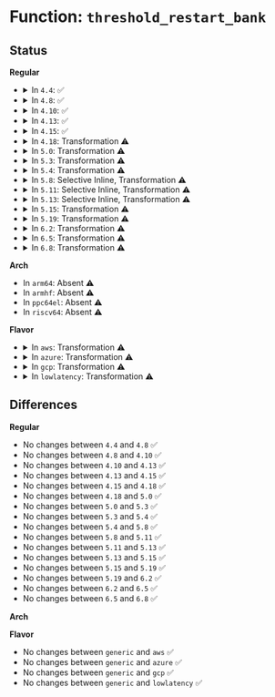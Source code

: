 # Function: <code>threshold_restart_bank</code>

## Status
<b>Regular</b>
<ul>
<li>
<details>
<summary>In <code>4.4</code>: ✅</summary>

```c
void threshold_restart_bank(void *_tr);
```

**Collision:** Unique Static

**Inline:** No

**Transformation:** False

**Instances:**

```
In arch/x86/kernel/cpu/mcheck/mce_amd.c (ffffffff81047b60)
Location: arch/x86/kernel/cpu/mcheck/mce_amd.c:151
Inline: False
Direct callers:
  - arch/x86/kernel/cpu/mcheck/mce_amd.c:mce_amd_feature_init
```
**Symbols:**

```
ffffffff81047b60-ffffffff81047ccd: threshold_restart_bank (STB_LOCAL)
```
</details>
</li>
<li>
<details>
<summary>In <code>4.8</code>: ✅</summary>

```c
void threshold_restart_bank(void *_tr);
```

**Collision:** Unique Static

**Inline:** No

**Transformation:** False

**Instances:**

```
In arch/x86/kernel/cpu/mcheck/mce_amd.c (ffffffff81047c20)
Location: arch/x86/kernel/cpu/mcheck/mce_amd.c:197
Inline: False
Direct callers:
  - arch/x86/kernel/cpu/mcheck/mce_amd.c:prepare_threshold_block
```
**Symbols:**

```
ffffffff81047c20-ffffffff81047d74: threshold_restart_bank (STB_LOCAL)
```
</details>
</li>
<li>
<details>
<summary>In <code>4.10</code>: ✅</summary>

```c
void threshold_restart_bank(void *_tr);
```

**Collision:** Unique Static

**Inline:** No

**Transformation:** False

**Instances:**

```
In arch/x86/kernel/cpu/mcheck/mce_amd.c (ffffffff81049870)
Location: arch/x86/kernel/cpu/mcheck/mce_amd.c:286
Inline: False
Direct callers:
  - arch/x86/kernel/cpu/mcheck/mce_amd.c:amd_threshold_interrupt
  - arch/x86/kernel/cpu/mcheck/mce_amd.c:prepare_threshold_block
```
**Symbols:**

```
ffffffff81049870-ffffffff810499c4: threshold_restart_bank (STB_LOCAL)
```
</details>
</li>
<li>
<details>
<summary>In <code>4.13</code>: ✅</summary>

```c
void threshold_restart_bank(void *_tr);
```

**Collision:** Unique Static

**Inline:** No

**Transformation:** False

**Instances:**

```
In arch/x86/kernel/cpu/mcheck/mce_amd.c (ffffffff81049210)
Location: arch/x86/kernel/cpu/mcheck/mce_amd.c:318
Inline: False
Direct callers:
  - arch/x86/kernel/cpu/mcheck/mce_amd.c:log_and_reset_block
  - arch/x86/kernel/cpu/mcheck/mce_amd.c:prepare_threshold_block
```
**Symbols:**

```
ffffffff81049210-ffffffff8104936a: threshold_restart_bank (STB_LOCAL)
```
</details>
</li>
<li>
<details>
<summary>In <code>4.15</code>: ✅</summary>

```c
void threshold_restart_bank(void *_tr);
```

**Collision:** Unique Static

**Inline:** No

**Transformation:** False

**Instances:**

```
In arch/x86/kernel/cpu/mcheck/mce_amd.c (ffffffff8104cc50)
Location: arch/x86/kernel/cpu/mcheck/mce_amd.c:315
Inline: False
Direct callers:
  - arch/x86/kernel/cpu/mcheck/mce_amd.c:log_and_reset_block
  - arch/x86/kernel/cpu/mcheck/mce_amd.c:prepare_threshold_block
```
**Symbols:**

```
ffffffff8104cc50-ffffffff8104cdaa: threshold_restart_bank (STB_LOCAL)
```
</details>
</li>
<li>
<details>
<summary>In <code>4.18</code>: Transformation ⚠️</summary>

```c
void threshold_restart_bank(void *_tr);
```

**Collision:** Unique Static

**Inline:** No

**Transformation:** True

**Instances:**

```
In arch/x86/kernel/cpu/mcheck/mce_amd.c (0)
Location: arch/x86/kernel/cpu/mcheck/mce_amd.c:338
Inline: False
Direct callers:
  - arch/x86/kernel/cpu/mcheck/mce_amd.c:log_and_reset_block
  - arch/x86/kernel/cpu/mcheck/mce_amd.c:prepare_threshold_block
```
**Symbols:**

```
ffffffff8104f920-ffffffff8104fa43: threshold_restart_bank (STB_LOCAL)
ffffffff81051523-ffffffff8105157b: threshold_restart_bank.cold.18 (STB_LOCAL)
```
</details>
</li>
<li>
<details>
<summary>In <code>5.0</code>: Transformation ⚠️</summary>

```c
void threshold_restart_bank(void *_tr);
```

**Collision:** Unique Static

**Inline:** No

**Transformation:** True

**Instances:**

```
In arch/x86/kernel/cpu/mce/amd.c (0)
Location: arch/x86/kernel/cpu/mce/amd.c:339
Inline: False
Direct callers:
  - arch/x86/kernel/cpu/mce/amd.c:log_and_reset_block
  - arch/x86/kernel/cpu/mce/amd.c:prepare_threshold_block
```
**Symbols:**

```
ffffffff8104cfe0-ffffffff8104d103: threshold_restart_bank (STB_LOCAL)
ffffffff8104ebca-ffffffff8104ec22: threshold_restart_bank.cold.17 (STB_LOCAL)
```
</details>
</li>
<li>
<details>
<summary>In <code>5.3</code>: Transformation ⚠️</summary>

```c
void threshold_restart_bank(void *_tr);
```

**Collision:** Unique Static

**Inline:** No

**Transformation:** True

**Instances:**

```
In arch/x86/kernel/cpu/mce/amd.c (0)
Location: arch/x86/kernel/cpu/mce/amd.c:377
Inline: False
Direct callers:
  - arch/x86/kernel/cpu/mce/amd.c:log_and_reset_block
  - arch/x86/kernel/cpu/mce/amd.c:prepare_threshold_block
```
**Symbols:**

```
ffffffff8104ff30-ffffffff81050053: threshold_restart_bank (STB_LOCAL)
ffffffff81051c87-ffffffff81051cdf: threshold_restart_bank.cold (STB_LOCAL)
```
</details>
</li>
<li>
<details>
<summary>In <code>5.4</code>: Transformation ⚠️</summary>

```c
void threshold_restart_bank(void *_tr);
```

**Collision:** Unique Static

**Inline:** No

**Transformation:** True

**Instances:**

```
In arch/x86/kernel/cpu/mce/amd.c (0)
Location: arch/x86/kernel/cpu/mce/amd.c:379
Inline: False
Direct callers:
  - arch/x86/kernel/cpu/mce/amd.c:log_and_reset_block
  - arch/x86/kernel/cpu/mce/amd.c:prepare_threshold_block
```
**Symbols:**

```
ffffffff810508a0-ffffffff810509c3: threshold_restart_bank (STB_LOCAL)
ffffffff8105258e-ffffffff810525e6: threshold_restart_bank.cold (STB_LOCAL)
```
</details>
</li>
<li>
<details>
<summary>In <code>5.8</code>: Selective Inline, Transformation ⚠️</summary>

```c
void threshold_restart_bank(void *_tr);
```

**Collision:** Unique Static

**Inline:** Selective

**Transformation:** True

**Instances:**

```
In arch/x86/kernel/cpu/mce/amd.c (ffffffff81056146)
Location: arch/x86/kernel/cpu/mce/amd.c:384
Inline: True
Inline callers:
  - arch/x86/kernel/cpu/mce/amd.c:log_and_reset_block
  - arch/x86/kernel/cpu/mce/amd.c:prepare_threshold_block
Direct callers:
  - arch/x86/kernel/cpu/mce/amd.c:log_and_reset_block
  - arch/x86/kernel/cpu/mce/amd.c:prepare_threshold_block
```
**Symbols:**

```
ffffffff81055b30-ffffffff81055b4e: threshold_restart_bank (STB_LOCAL)
ffffffff81055a10-ffffffff81055b2c: threshold_restart_bank.part.0 (STB_LOCAL)
ffffffff81056ed1-ffffffff81056f29: threshold_restart_bank.part.0.cold (STB_LOCAL)
```
</details>
</li>
<li>
<details>
<summary>In <code>5.11</code>: Selective Inline, Transformation ⚠️</summary>

```c
void threshold_restart_bank(void *_tr);
```

**Collision:** Unique Static

**Inline:** Selective

**Transformation:** True

**Instances:**

```
In arch/x86/kernel/cpu/mce/amd.c (ffffffff81055046)
Location: arch/x86/kernel/cpu/mce/amd.c:384
Inline: True
Inline callers:
  - arch/x86/kernel/cpu/mce/amd.c:log_and_reset_block
  - arch/x86/kernel/cpu/mce/amd.c:prepare_threshold_block
Direct callers:
  - arch/x86/kernel/cpu/mce/amd.c:log_and_reset_block
  - arch/x86/kernel/cpu/mce/amd.c:prepare_threshold_block
```
**Symbols:**

```
ffffffff81054a30-ffffffff81054a4e: threshold_restart_bank (STB_LOCAL)
ffffffff81054900-ffffffff81054a24: threshold_restart_bank.part.0 (STB_LOCAL)
ffffffff81bd59cb-ffffffff81bd5a16: threshold_restart_bank.part.0.cold (STB_LOCAL)
```
</details>
</li>
<li>
<details>
<summary>In <code>5.13</code>: Selective Inline, Transformation ⚠️</summary>

```c
void threshold_restart_bank(void *_tr);
```

**Collision:** Unique Static

**Inline:** Selective

**Transformation:** True

**Instances:**

```
In arch/x86/kernel/cpu/mce/amd.c (ffffffff810565d6)
Location: arch/x86/kernel/cpu/mce/amd.c:384
Inline: True
Inline callers:
  - arch/x86/kernel/cpu/mce/amd.c:log_and_reset_block
  - arch/x86/kernel/cpu/mce/amd.c:prepare_threshold_block
Direct callers:
  - arch/x86/kernel/cpu/mce/amd.c:log_and_reset_block
  - arch/x86/kernel/cpu/mce/amd.c:prepare_threshold_block
```
**Symbols:**

```
ffffffff81056230-ffffffff8105624e: threshold_restart_bank (STB_LOCAL)
ffffffff81056110-ffffffff81056230: threshold_restart_bank.part.0 (STB_LOCAL)
ffffffff81bc7e2a-ffffffff81bc7e79: threshold_restart_bank.part.0.cold (STB_LOCAL)
```
</details>
</li>
<li>
<details>
<summary>In <code>5.15</code>: Transformation ⚠️</summary>

```c
void threshold_restart_bank(void *_tr);
```

**Collision:** Unique Static

**Inline:** No

**Transformation:** True

**Instances:**

```
In arch/x86/kernel/cpu/mce/amd.c (0)
Location: arch/x86/kernel/cpu/mce/amd.c:397
Inline: False
Direct callers:
  - arch/x86/kernel/cpu/mce/amd.c:log_and_reset_block
  - arch/x86/kernel/cpu/mce/amd.c:prepare_threshold_block
```
**Symbols:**

```
ffffffff8105ec80-ffffffff8105edc6: threshold_restart_bank (STB_LOCAL)
ffffffff81c9ba7b-ffffffff81c9badc: threshold_restart_bank.cold (STB_LOCAL)
```
</details>
</li>
<li>
<details>
<summary>In <code>5.19</code>: Transformation ⚠️</summary>

```c
void threshold_restart_bank(void *_tr);
```

**Collision:** Unique Static

**Inline:** No

**Transformation:** True

**Instances:**

```
In arch/x86/kernel/cpu/mce/amd.c (0)
Location: arch/x86/kernel/cpu/mce/amd.c:420
Inline: False
Direct callers:
  - arch/x86/kernel/cpu/mce/amd.c:log_and_reset_block
  - arch/x86/kernel/cpu/mce/amd.c:prepare_threshold_block
```
**Symbols:**

```
ffffffff8106b0f0-ffffffff8106b25e: threshold_restart_bank (STB_LOCAL)
ffffffff81e4ae96-ffffffff81e4aef7: threshold_restart_bank.cold (STB_LOCAL)
```
</details>
</li>
<li>
<details>
<summary>In <code>6.2</code>: Transformation ⚠️</summary>

```c
void threshold_restart_bank(void *_tr);
```

**Collision:** Unique Static

**Inline:** No

**Transformation:** True

**Instances:**

```
In arch/x86/kernel/cpu/mce/amd.c (0)
Location: arch/x86/kernel/cpu/mce/amd.c:420
Inline: False
Direct callers:
  - arch/x86/kernel/cpu/mce/amd.c:log_and_reset_block
  - arch/x86/kernel/cpu/mce/amd.c:prepare_threshold_block
```
**Symbols:**

```
ffffffff8107b060-ffffffff8107b213: threshold_restart_bank (STB_LOCAL)
ffffffff82052e75-ffffffff82052e8e: threshold_restart_bank.cold (STB_LOCAL)
```
</details>
</li>
<li>
<details>
<summary>In <code>6.5</code>: Transformation ⚠️</summary>

```c
void threshold_restart_bank(void *_tr);
```

**Collision:** Unique Static

**Inline:** No

**Transformation:** True

**Instances:**

```
In arch/x86/kernel/cpu/mce/amd.c (0)
Location: arch/x86/kernel/cpu/mce/amd.c:422
Inline: False
Direct callers:
  - arch/x86/kernel/cpu/mce/amd.c:log_and_reset_block
  - arch/x86/kernel/cpu/mce/amd.c:prepare_threshold_block
```
**Symbols:**

```
ffffffff8107d300-ffffffff8107d4b3: threshold_restart_bank (STB_LOCAL)
ffffffff820d13b9-ffffffff820d13d2: threshold_restart_bank.cold (STB_LOCAL)
```
</details>
</li>
<li>
<details>
<summary>In <code>6.8</code>: Transformation ⚠️</summary>

```c
void threshold_restart_bank(void *_tr);
```

**Collision:** Unique Static

**Inline:** No

**Transformation:** True

**Instances:**

```
In arch/x86/kernel/cpu/mce/amd.c (0)
Location: arch/x86/kernel/cpu/mce/amd.c:414
Inline: False
Direct callers:
  - arch/x86/kernel/cpu/mce/amd.c:log_and_reset_block
  - arch/x86/kernel/cpu/mce/amd.c:prepare_threshold_block
```
**Symbols:**

```
ffffffff81084af0-ffffffff81084ca3: threshold_restart_bank (STB_LOCAL)
ffffffff821abf2d-ffffffff821abf46: threshold_restart_bank.cold (STB_LOCAL)
```
</details>
</li>
</ul>
<b>Arch</b>
<ul>
<li>
In <code>arm64</code>: Absent ⚠️
</li>
<li>
In <code>armhf</code>: Absent ⚠️
</li>
<li>
In <code>ppc64el</code>: Absent ⚠️
</li>
<li>
In <code>riscv64</code>: Absent ⚠️
</li>
</ul>
<b>Flavor</b>
<ul>
<li>
<details>
<summary>In <code>aws</code>: Transformation ⚠️</summary>

```c
void threshold_restart_bank(void *_tr);
```

**Collision:** Unique Static

**Inline:** No

**Transformation:** True

**Instances:**

```
In arch/x86/kernel/cpu/mce/amd.c (0)
Location: arch/x86/kernel/cpu/mce/amd.c:379
Inline: False
Direct callers:
  - arch/x86/kernel/cpu/mce/amd.c:log_and_reset_block
  - arch/x86/kernel/cpu/mce/amd.c:prepare_threshold_block
```
**Symbols:**

```
ffffffff810509a0-ffffffff81050ac3: threshold_restart_bank (STB_LOCAL)
ffffffff8105268e-ffffffff810526e6: threshold_restart_bank.cold (STB_LOCAL)
```
</details>
</li>
<li>
<details>
<summary>In <code>azure</code>: Transformation ⚠️</summary>

```c
void threshold_restart_bank(void *_tr);
```

**Collision:** Unique Static

**Inline:** No

**Transformation:** True

**Instances:**

```
In arch/x86/kernel/cpu/mce/amd.c (0)
Location: arch/x86/kernel/cpu/mce/amd.c:379
Inline: False
Direct callers:
  - arch/x86/kernel/cpu/mce/amd.c:log_and_reset_block
  - arch/x86/kernel/cpu/mce/amd.c:prepare_threshold_block
```
**Symbols:**

```
ffffffff81040bc0-ffffffff81040d14: threshold_restart_bank (STB_LOCAL)
ffffffff81042125-ffffffff8104217e: threshold_restart_bank.cold (STB_LOCAL)
```
</details>
</li>
<li>
<details>
<summary>In <code>gcp</code>: Transformation ⚠️</summary>

```c
void threshold_restart_bank(void *_tr);
```

**Collision:** Unique Static

**Inline:** No

**Transformation:** True

**Instances:**

```
In arch/x86/kernel/cpu/mce/amd.c (0)
Location: arch/x86/kernel/cpu/mce/amd.c:379
Inline: False
Direct callers:
  - arch/x86/kernel/cpu/mce/amd.c:log_and_reset_block
  - arch/x86/kernel/cpu/mce/amd.c:prepare_threshold_block
```
**Symbols:**

```
ffffffff81050850-ffffffff81050973: threshold_restart_bank (STB_LOCAL)
ffffffff8105253e-ffffffff81052596: threshold_restart_bank.cold (STB_LOCAL)
```
</details>
</li>
<li>
<details>
<summary>In <code>lowlatency</code>: Transformation ⚠️</summary>

```c
void threshold_restart_bank(void *_tr);
```

**Collision:** Unique Static

**Inline:** No

**Transformation:** True

**Instances:**

```
In arch/x86/kernel/cpu/mce/amd.c (0)
Location: arch/x86/kernel/cpu/mce/amd.c:379
Inline: False
Direct callers:
  - arch/x86/kernel/cpu/mce/amd.c:log_and_reset_block
  - arch/x86/kernel/cpu/mce/amd.c:prepare_threshold_block
```
**Symbols:**

```
ffffffff81051c90-ffffffff81051db3: threshold_restart_bank (STB_LOCAL)
ffffffff8105397e-ffffffff810539d6: threshold_restart_bank.cold (STB_LOCAL)
```
</details>
</li>
</ul>

## Differences
<b>Regular</b>
<ul>
<li>
No changes between <code>4.4</code> and <code>4.8</code> ✅
</li>
<li>
No changes between <code>4.8</code> and <code>4.10</code> ✅
</li>
<li>
No changes between <code>4.10</code> and <code>4.13</code> ✅
</li>
<li>
No changes between <code>4.13</code> and <code>4.15</code> ✅
</li>
<li>
No changes between <code>4.15</code> and <code>4.18</code> ✅
</li>
<li>
No changes between <code>4.18</code> and <code>5.0</code> ✅
</li>
<li>
No changes between <code>5.0</code> and <code>5.3</code> ✅
</li>
<li>
No changes between <code>5.3</code> and <code>5.4</code> ✅
</li>
<li>
No changes between <code>5.4</code> and <code>5.8</code> ✅
</li>
<li>
No changes between <code>5.8</code> and <code>5.11</code> ✅
</li>
<li>
No changes between <code>5.11</code> and <code>5.13</code> ✅
</li>
<li>
No changes between <code>5.13</code> and <code>5.15</code> ✅
</li>
<li>
No changes between <code>5.15</code> and <code>5.19</code> ✅
</li>
<li>
No changes between <code>5.19</code> and <code>6.2</code> ✅
</li>
<li>
No changes between <code>6.2</code> and <code>6.5</code> ✅
</li>
<li>
No changes between <code>6.5</code> and <code>6.8</code> ✅
</li>
</ul>
<b>Arch</b>
<ul>
</ul>
<b>Flavor</b>
<ul>
<li>
No changes between <code>generic</code> and <code>aws</code> ✅
</li>
<li>
No changes between <code>generic</code> and <code>azure</code> ✅
</li>
<li>
No changes between <code>generic</code> and <code>gcp</code> ✅
</li>
<li>
No changes between <code>generic</code> and <code>lowlatency</code> ✅
</li>
</ul>
